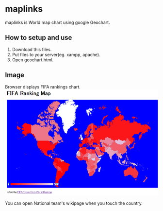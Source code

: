 # maplinks
maplinks is World map chart using google Geochart.

## How to setup and use
1. Download this files.
2. Put files to your server(eg. xampp, apache).
3. Open geochart.html.

## Image
Browser displays FIFA rankings chart.
![Alt text](./images/MapImage.png)

You can open National team's wikipage when you touch the country.
